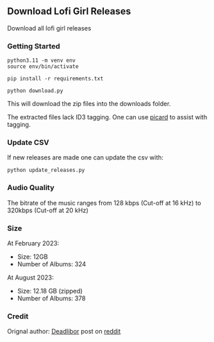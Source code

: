 ## Download Lofi Girl Releases

Download all lofi girl releases

### Getting Started

    python3.11 -m venv env
    source env/bin/activate
    
    pip install -r requirements.txt
    
    python download.py

This will download the zip files into the downloads folder.

The extracted files lack ID3 tagging. One can use [picard](https://github.com/metabrainz/picard) to assist with tagging.

### Update CSV

If new releases are made one can update the csv with:

    python update_releases.py

### Audio Quality

The bitrate of the music ranges from 128 kbps (Cut-off at 16 kHz) to 320kbps (Cut-off at 20 kHz)

### Size

At February 2023:

* Size: 12GB
* Number of Albums: 324

At August 2023:

* Size: 12.18 GB (zipped)
* Number of Albums: 378

### Credit

Orignal author: [Deadlibor](https://www.reddit.com/user/Deadlibor/) post on [reddit](https://www.reddit.com/r/LofiGirl/comments/phtdxb/i_made_a_python_script_to_quickly_download_new/)
